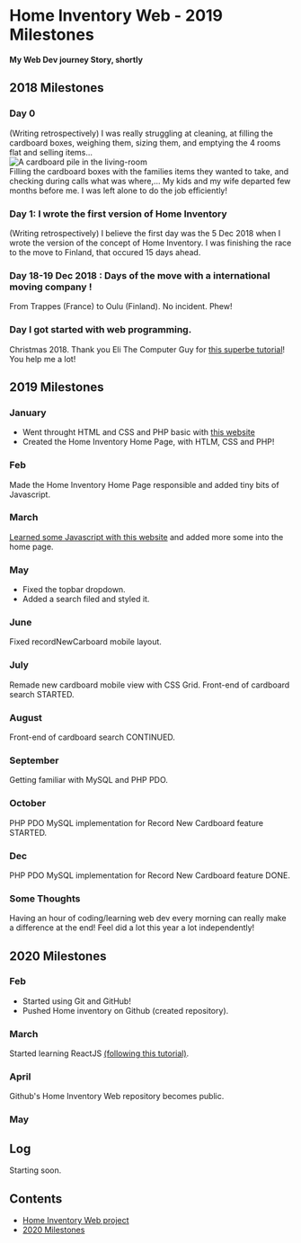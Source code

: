 # Home Inventory Web - 2019 Milestones

**My Web Dev journey Story, shortly**

## 2018 Milestones

### Day 0
(Writing retrospectively) I was really struggling at cleaning, at filling the cardboard boxes, weighing them, sizing them, and emptying the 4 rooms flat and selling items...
<br><img src="https://photos.app.goo.gl/4yco2UfK1u8YaqrD8" alt="A cardboard pile in the living-room"><br>
Filling the cardboard boxes with the families items they wanted to take, and checking during calls what was where,... 
My kids and my wife departed few months before me. 
I was left alone to do the job efficiently!

### Day 1: I wrote the first version of Home Inventory  
(Writing retrospectively) I believe the first day was the 5 Dec 2018 when I wrote the version of the concept of Home Inventory.
I was finishing the race to the move to Finland, that occured 15 days ahead.

### Day 18-19 Dec 2018 : Days of the move with a international moving company !
From Trappes (France) to Oulu (Finland). No incident. Phew!

### Day I got started with web programming. 
Christmas 2018. Thank you Eli The Computer Guy for [this superbe tutorial](https://www.youtube.com/watch?v=27dR_sLaM74&list=PL6C3CB409A8577C2F)! You help me a lot!

## 2019 Milestones

### January
- Went throught HTML and CSS and PHP basic with [this website](https://www.w3schools.com/)
- Created the Home Inventory Home Page, with HTLM, CSS and PHP!

### Feb
Made the Home Inventory Home Page responsible and added tiny bits of Javascript.

### March
[Learned some Javascript with this website](https://www.w3schools.com/js/default.asp) and added more some into the home page.

### May
- Fixed the topbar dropdown.
- Added a search filed and styled it.

### June
Fixed recordNewCarboard mobile layout.

### July
Remade new cardboard mobile view with CSS Grid.
Front-end of cardboard search STARTED.

### August
Front-end of cardboard search CONTINUED.

### September
Getting familiar with MySQL and PHP PDO.

### October
PHP PDO MySQL implementation for Record New Cardboard feature STARTED.

### Dec
PHP PDO MySQL implementation for Record New Cardboard feature DONE.

### Some Thoughts
Having an hour of coding/learning web dev every morning can really make a difference at the end! 
Feel did a lot this year a lot independently!

## 2020 Milestones

### Feb
- Started using Git and GitHub!
- Pushed Home inventory on Github (created repository). 

### March
Started learning ReactJS [(following this tutorial)](https://reactjs.org/tutorial/tutorial.html).

### April
Github's Home Inventory Web repository becomes public.

### May

## Log
Starting soon.

## Contents
- [Home Inventory Web project](https://github.com/sroccoli1/homeinventoryweb)
- [2020 Milestones](https://github.com/sroccoli1/homeinventoryweb/edit/master/2020_milestones.md)
